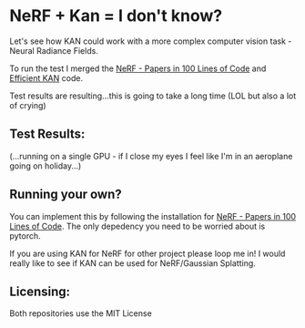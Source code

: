 # NeRF + Kan = I don't know?

Let's see how KAN could work with a more complex computer vision task - Neural Radiance Fields.

To run the test I merged the [NeRF - Papers in 100 Lines of Code](https://github.com/MaximeVandegar/Papers-in-100-Lines-of-Code/tree/65b52864c6df3b4bfb77bc74ce922b7dfcfd07c8/NeRF_Representing_Scenes_as_Neural_Radiance_Fields_for_View_Synthesis) and [Efficient KAN](https://github.com/Blealtan/efficient-kan) code.

Test results are resulting...this is going to take a long time (LOL but also a lot of crying)


## Test Results:

(...running on a single GPU  - if I close my eyes I feel like I'm in an aeroplane going on holiday...)


## Running your own?
You can implement this by following the installation for [NeRF - Papers in 100 Lines of Code](https://github.com/MaximeVandegar/Papers-in-100-Lines-of-Code/tree/65b52864c6df3b4bfb77bc74ce922b7dfcfd07c8/NeRF_Representing_Scenes_as_Neural_Radiance_Fields_for_View_Synthesis). The only depedency you need to be worried about is pytorch.

If you are using KAN for NeRF for other project please loop me in! I would really like to see if KAN can be used for NeRF/Gaussian Splatting.


## Licensing:
Both repositories use the MIT License
